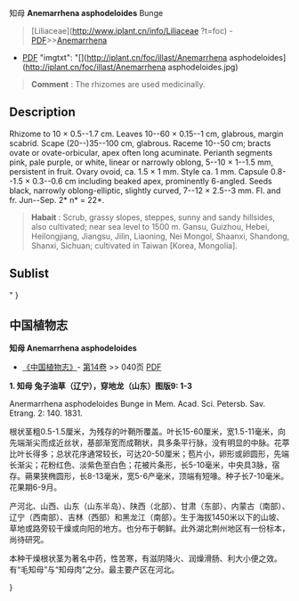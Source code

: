知母 **Anemarrhena asphodeloides** Bunge

> [Liliaceae](http://www.iplant.cn/info/Liliaceae ?t=foc) - [PDF](http://iplant.cn/foc/pdf/Liliaceae.pdf)>>[Anemarrhena](http://www.iplant.cn/info/Anemarrhena?t=foc)

 - [PDF](http://www.iplant.cn/foc/pdf/Anemarrhena.pdf)
  "imgtxt": "[](http://iplant.cn/foc/illast/Anemarrhena asphodeloides](http://iplant.cn/foc/illast/Anemarrhena asphodeloides.jpg)

> **Comment** : 
> The rhizomes are used medicinally.

## Description

Rhizome to 10 × 0.5--1.7 cm. Leaves 10--60 × 0.15--1 cm, glabrous, margin scabrid. Scape (20--)35--100 cm, glabrous. Raceme 10--50 cm; bracts ovate or ovate-orbicular, apex often long acuminate. Perianth segments pink, pale purple, or white, linear or narrowly oblong, 5--10 × 1--1.5 mm, persistent in fruit. Ovary ovoid, ca. 1.5 × 1 mm. Style ca. 1 mm. Capsule 0.8--1.5 × 0.3--0.6 cm including beaked apex, prominently 6-angled. Seeds black, narrowly oblong-elliptic, slightly curved, 7--12 × 2.5--3 mm. Fl. and fr. Jun--Sep. 2* n* = 22*.

> **Habait** : 
> Scrub, grassy slopes, steppes, sunny and sandy hillsides, also cultivated; near sea level to 1500 m. Gansu, Guizhou, Hebei, Heilongjiang, Jiangsu, Jilin, Liaoning, Nei Mongol, Shaanxi, Shandong, Shanxi, Sichuan; cultivated in Taiwan [Korea, Mongolia].

## Sublist
"
}
## 中国植物志

**知母 Anemarrhena asphodeloides**

* [《中国植物志》](http://www.iplant.cn/frps)- [第14卷](http://www.iplant.cn/frps/vol/14) >> 040页 [PDF](http://www.iplant.cn/frps/pdf/14/040.pdf)

**1. 知母 兔子油草（辽宁），穿地龙（山东）图版9: 1-3**

Anermarrhena asphodeloides Bunge in Mem. Acad. Sci. Petersb. Sav. Etrang. 2: 140. 1831.

根状茎粗0.5-1.5厘米，为残存的叶鞘所覆盖。叶长15-60厘米，宽1.5-11毫米，向先端渐尖而成近丝状，基部渐宽而成鞘状，具多条平行脉，没有明显的中脉。花葶比叶长得多；总状花序通常较长，可达20-50厘米；苞片小，卵形或卵圆形，先端长渐尖；花粉红色、淡紫色至白色；花被片条形，长5-10毫米，中央具3脉，宿存。蒴果狭椭圆形，长8-13毫米，宽5-6产毫米，顶端有短喙。种子长7-10毫米。花果期6-9月。

产河北、山西、山东（山东半岛）、陕西（北部）、甘肃（东部）、内蒙古（南部）、辽宁（西南部）、吉林（西部）和黑龙江（南部）。生于海拔1450米以下的山坡、草地或路旁较干燥或向阳的地方。也分布于朝鲜。此外湖北荆州地区有一份标本，尚待研究。

本种干燥根状茎为著名中药，性苦寒，有滋阴降火、润燥滑肠、利大小便之效。有“毛知母”与“知母肉”之分。最主要产区在河北。

}